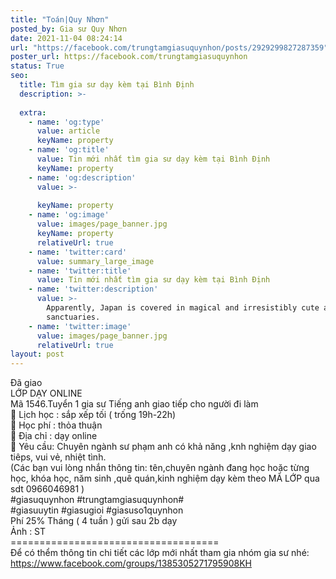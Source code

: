 ```yaml
---
title: "Toán|Quy Nhơn"
posted_by: Gia sư Quy Nhơn
date: 2021-11-04 08:24:14
url: "https://facebook.com/trungtamgiasuquynhon/posts/2929299827287359"
poster_url: https://facebook.com/trungtamgiasuquynhon
status: True
seo:
  title: Tìm gia sư dạy kèm tại Bình Định
  description: >-
    
  extra:
    - name: 'og:type'
      value: article
      keyName: property
    - name: 'og:title'
      value: Tin mới nhất tìm gia sư dạy kèm tại Bình Định
      keyName: property
    - name: 'og:description'
      value: >-
        
      keyName: property
    - name: 'og:image'
      value: images/page_banner.jpg
      keyName: property
      relativeUrl: true
    - name: 'twitter:card'
      value: summary_large_image
    - name: 'twitter:title'
      value: Tin mới nhất tìm gia sư dạy kèm tại Bình Định
    - name: 'twitter:description'
      value: >-
        Apparently, Japan is covered in magical and irresistibly cute animal
        sanctuaries.
    - name: 'twitter:image'
      value: images/page_banner.jpg
      relativeUrl: true
layout: post
---
```

Đã giao<br>LỚP DẠY ONLINE<br>Mã 1546.Tuyển 1 gia sư Tiếng anh giao tiếp cho người đi làm<br>🧐 Lịch học : sắp xếp tối ( trống 19h-22h)<br>🧐 Học phí : thỏa thuận<br>🧐 Địa chỉ : dạy online<br>🧐 Yêu cầu: Chuyên ngành sư phạm anh có khả năng ,knh nghiệm dạy giao tiêps, vui vẻ, nhiệt tình.<br>(Các bạn vui lòng nhắn thông tin: tên,chuyên ngành đang học hoặc từng học, khóa học, năm sinh ,quê quán,kinh nghiệm dạy kèm theo MÃ LỚP qua sdt 0966046981 )<br>#giasuquynhon #trungtamgiasuquynhon#<br>#giasuuytin #giasugioi #giasuso1quynhon<br>Phí 25% Tháng ( 4 tuần ) gửi sau 2b dạy<br>Ảnh : ST<br>====================================<br>Để có thểm thông tin chi tiết các lớp mới nhất tham gia nhóm gia sư nhé: https://www.facebook.com/groups/1385305271795908KH
